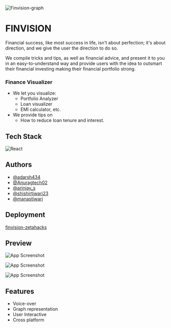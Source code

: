 ![Finvision-graph](https://ik.imagekit.io/jn4utpxjgdd/readme-finvisino_iE-PB3J75.gif?updatedAt=1628859916668)


# FINVISION

Financial success, like most success in life, isn't about perfection; it's about direction, and we give the user the direction to do so.

We compile tricks and tips, as well as financial advice, and present it to you in an easy-to-understand way and provide users with the idea to outsmart their financial investing making their financial portfolio strong.

### Finance Visualizer

- We let you visualize:
    - Portfolio Analyzer 
    - Loan visualizer 
    - EMI calculator, etc.
- We provide tips on
    - How to reduce loan tenure and interest.
## Tech Stack

![React](https://img.shields.io/badge/-React-3b2e5a?style=plastic&logo=react)


## Authors

- [@adarsh434](https://www.github.com/adarsh434)
- [@Anuragtech02](https://github.com/Anuragtech02)
- [@arinjay_s](https://www.github.com/arinjaysaraf)
- [@shishirtiwari23](https://www.github.com/shishirtiwari23)
- [@manastiwari](https://github.com/KingShark1)
  
## Deployment

[finvision-zetahacks](https://anuragtech02.github.io/finvision-react/)

  
## Preview

![App Screenshot](https://ik.imagekit.io/jn4utpxjgdd/Finance-Home_MQutywNvC6V.png?updatedAt=1628789690589)

![App Screenshot](https://ik.imagekit.io/jn4utpxjgdd/About_I-ZnNpaO-B1.png?updatedAt=1628789726177)

![App Screenshot](https://ik.imagekit.io/jn4utpxjgdd/Learn_4YKCszaEwPz.png?updatedAt=1628789747457)

## Features

- Voice-over
- Graph representation
- User Interactive
- Cross platform


  
